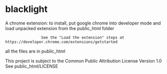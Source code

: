 # blacklight

A chrome extension: 
                    to install, put google chrome into developer mode and load unpacked extension from the public_html folder
                    
                    See the "Load the extension" steps at https://developer.chrome.com/extensions/getstarted


all the files are in public_html

This project is subject to the Common Public Attribution License Version 1.0
See public_html/LICENSE
